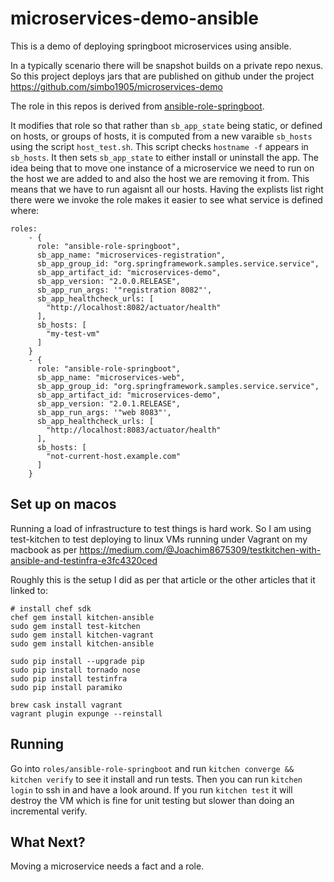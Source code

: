 # microservices-demo-ansible

This is a demo of deploying springboot microservices using ansible. 

In a typically scenario there will be snapshot builds on a private repo nexus. So this project deploys jars that are published on github under the project https://github.com/simbo1905/microservices-demo

The role in this repos is derived from [ansible-role-springboot](https://github.com/orachide/ansible-role-springboot).

It modifies that role so that rather than `sb_app_state` being static, or defined on hosts, or groups of hosts, it is computed from a new varaible `sb_hosts` using the script `host_test.sh`. This script checks `hostname -f` appears in `sb_hosts`. It then sets  `sb_app_state` to either install or uninstall the app. The idea being that to move one instance of a microservice we need to run on the host we are added to and also the host we are removing it from. This means that we have to run agaisnt all our hosts. Having the explists list right there were we invoke the role makes it easier to see what service is defined where:

```
roles:
    - {
      role: "ansible-role-springboot",
      sb_app_name: "microservices-registration",
      sb_app_group_id: "org.springframework.samples.service.service",
      sb_app_artifact_id: "microservices-demo",
      sb_app_version: "2.0.0.RELEASE",
      sb_app_run_args: '"registration 8082"',
      sb_app_healthcheck_urls: [
        "http://localhost:8082/actuator/health"
      ],
      sb_hosts: [
        "my-test-vm"
      ]
    }
    - {
      role: "ansible-role-springboot",
      sb_app_name: "microservices-web",
      sb_app_group_id: "org.springframework.samples.service.service",
      sb_app_artifact_id: "microservices-demo",
      sb_app_version: "2.0.1.RELEASE",
      sb_app_run_args: '"web 8083"',
      sb_app_healthcheck_urls: [
        "http://localhost:8083/actuator/health"
      ],
      sb_hosts: [
        "not-current-host.example.com"
      ]
    }
```

## Set up on macos

Running a load of infrastructure to test things is hard work. So I am using test-kitchen to test deploying to linux VMs running under Vagrant on my macbook as per https://medium.com/@Joachim8675309/testkitchen-with-ansible-and-testinfra-e3fc4320ced 

Roughly this is the setup I did as per that article or the other articles that it linked to: 

```
# install chef sdk
chef gem install kitchen-ansible
sudo gem install test-kitchen
sudo gem install kitchen-vagrant
sudo gem install kitchen-ansible

sudo pip install --upgrade pip
sudo pip install tornado nose
sudo pip install testinfra
sudo pip install paramiko

brew cask install vagrant
vagrant plugin expunge --reinstall
```

## Running

Go into `roles/ansible-role-springboot` and run `kitchen converge && kitchen verify` to see it install and run tests. Then you can run  `kitchen login` to ssh in and have a look around. If you run `kitchen test` it will destroy the VM which is fine for unit testing but slower than doing an incremental verify. 

## What Next?

Moving a microservice needs a fact and a role. 